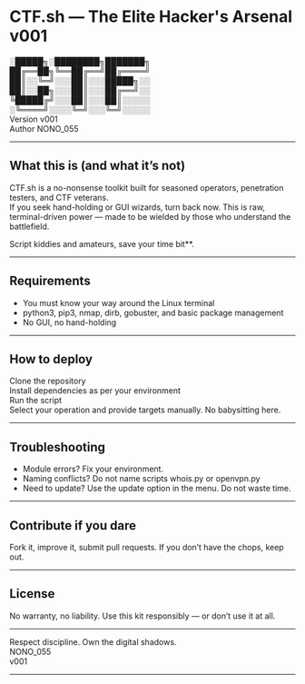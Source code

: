 # CTF.sh — The Elite Hacker's Arsenal v001

░█████╗░████████╗███████╗  
██╔══██╗╚══██╔══╝██╔════╝  
██║░░╚═╝░░░██║░░░█████╗░░  
██║░░██╗░░░██║░░░██╔══╝░░  
╚█████╔╝░░░██║░░░██║░░░░░  
░╚════╝░░░░╚═╝░░░╚═╝░░░░░  
Version v001  
Author NONO_055  

---

## What this is (and what it’s not)

CTF.sh is a no-nonsense toolkit built for seasoned operators, penetration testers, and CTF veterans.  
If you seek hand-holding or GUI wizards, turn back now. This is raw, terminal-driven power — made to be wielded by those who understand the battlefield.

Script kiddies and amateurs, save your time bit**.


---

## Requirements

- You must know your way around the Linux terminal  
- python3, pip3, nmap, dirb, gobuster, and basic package management  
- No GUI, no hand-holding 

---

## How to deploy

Clone the repository  
Install dependencies as per your environment  
Run the script  
Select your operation and provide targets manually. No babysitting here.

---

## Troubleshooting

- Module errors? Fix your environment.  
- Naming conflicts? Do not name scripts whois.py or openvpn.py  
- Need to update? Use the update option in the menu. Do not waste time.  

---

## Contribute if you dare

Fork it, improve it, submit pull requests. If you don’t have the chops, keep out.

---

## License

No warranty, no liability. Use this kit responsibly — or don’t use it at all.

---

Respect discipline. Own the digital shadows.  
NONO_055  
v001

---
